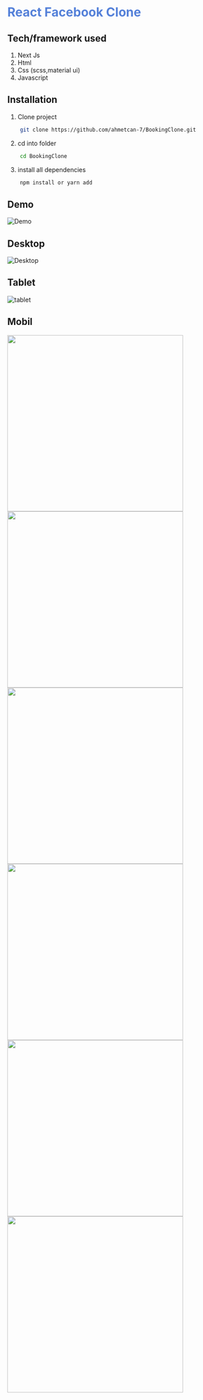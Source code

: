 # <span style="color:#5581D9">React Facebook Clone</span>

## Tech/framework used
1. Next Js
1. Html
1. Css (scss,material ui)
1. Javascript


## Installation
1. Clone project
```bash
    git clone https://github.com/ahmetcan-7/BookingClone.git  
```
2. cd into folder
```bash
    cd BookingClone
```
3. install all dependencies
```bash
    npm install or yarn add
```


## Demo
![Demo](https://media.giphy.com/media/KgaNotkslrdJzURsYX/giphy.gif)

## Desktop
![Desktop](https://icecube-eu-829.icedrive.io/download?p=Xc1tmpJtKD2elO1cpjVeSWdXQzYkyr1GgBWhGeQZhibDixhD6LNvc.rvMtvfhzvgofg2vT9wh96JxicgwCAfByIX.69r0A.Dzoe7DhnP67gzWIMLi8ODmVZu5InD6JWxEE8CjNe0daYESXD9ODY9plC2Enz.TCagXcMJrqwc3L0uEnh6Fh6appCQTZ7mKgz7nPBgGdd772hIW4M9hWSbv0zypJljSqg0mSxnwCImito-)


## Tablet
![tablet](https://icecube-eu-829.icedrive.io/download?p=Xc1tmpJtKD2elO1cpjVeSWdXQzYkyr1GgBWhGeQZhiYp.gVwEKdmKAKuxgYf4GFwofg2vT9wh96JxicgwCAfByIX.69r0A.Dzoe7DhnP67ie5N30csCtqAsYTCqG0zfCkHieMF3M.wVmDOto_EN4JA2S9y24IG3u83fHLZiBoNguEnh6Fh6appCQTZ7mKgz7nPBgGdd772hIW4M9hWSbv6XYRqed.eJOmBbOtyn74KI-)


## Mobil
<img src="https://icecube-eu-828.icedrive.io/download?p=Xc1tmpJtKD2elO1cpjVeSWdXQzYkyr1GgBWhGeQZhiYJguTcE46umK0NtCRls.stofg2vT9wh96JxicgwCAfByIX.69r0A.Dzoe7DhnP67iKS9i1tqRzGE_.4ppfwJUQxU8xc_BYtyDnrVLQ7yFTjkadE7Aao5FNn9fYSs9lxaFbdof7UfvAp9VVITvzF8dE" width=400>

<img src="https://icecube-eu-828.icedrive.io/thumbnail?p=NACNJ.84IsQz0PzF9COmYQbeiQFJWf76Yfc7VSif9jphrcrBfoFXDmfDeiHrweLi9zhvivSoTDyIs8_Cbp2WSvK6OJ6HgLglYnv45wJ0oWp4iN3IHlDyCn8p0gt2ur_h&w=1024&h=1024&m=cropped" width=400>

<img src="https://icecube-eu-828.icedrive.io/thumbnail?p=bnZHodF.nvne9mpafpsMqJnMv1v8JbBciN9SLgVx.ndYOzvPdtAr6qdxgQfjfEZmY8egNLxwsYta7.NL88LPOfK6OJ6HgLglYnv45wJ0oWp4iN3IHlDyCn8p0gt2ur_h&w=1024&h=1024&m=cropped" width=400>

<img src="https://icecube-eu-828.icedrive.io/thumbnail?p=AUQZR4PZbNy0V_yL.EHttn7uSPSst33zvfVSJuALtDVUyef87m32zTiNK6okWXD1sZfKNJy3T7sAYFf.kzn7d_K6OJ6HgLglYnv45wJ0oWp4iN3IHlDyCn8p0gt2ur_h&w=1024&h=1024&m=cropped" width=400>

<img src="https://icecube-eu-830.icedrive.io/download?p=Xc1tmpJtKD2elO1cpjVeSWdXQzYkyr1GgBWhGeQZhiZEZ6EOgT1Q.PzT5kOqvrW9ofg2vT9wh96JxicgwCAfByIX.69r0A.Dzoe7DhnP67jxrw6IQrKcEdV0f_0isIHoEHj2wB9_l5cUo9d_ZrYxuXz3ri4u2UGJ_CxVBdDFlul762wGY8qIwwUC0coxuyXs" width=400>

<img src="https://icecube-eu-829.icedrive.io/download?p=Xc1tmpJtKD2elO1cpjVeSWdXQzYkyr1GgBWhGeQZhiZ2KlTxrknEd4.dqxpfApMDofg2vT9wh96JxicgwCAfByIX.69r0A.Dzoe7DhnP67gctkE2oTiifqmNPz_VMpCHNIrSUj.y361fBaL__zmFK_On4p8mLIHkohPmjRLYh_R5HwE7wiUJVLWXsaU1f22i" width=400>
